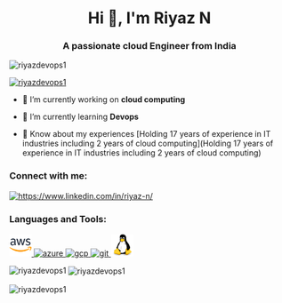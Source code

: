 <h1 align="center">Hi 👋, I'm Riyaz N</h1>
<h3 align="center">A passionate cloud Engineer from India</h3>

<p align="left"> <img src="https://komarev.com/ghpvc/?username=riyazdevops1&label=Profile%20views&color=0e75b6&style=flat" alt="riyazdevops1" /> </p>

<p align="left"> <a href="https://github.com/ryo-ma/github-profile-trophy"><img src="https://github-profile-trophy.vercel.app/?username=riyazdevops1" alt="riyazdevops1" /></a> </p>

- 🔭 I’m currently working on **cloud computing**

- 🌱 I’m currently learning **Devops**

- 📄 Know about my experiences [Holding 17 years of experience in IT industries including 2 years of cloud computing](Holding 17 years of experience in IT industries including 2 years of cloud computing)

<h3 align="left">Connect with me:</h3>
<p align="left">
<a href="https://linkedin.com/in/https://www.linkedin.com/in/riyaz-n/" target="blank"><img align="center" src="https://raw.githubusercontent.com/rahuldkjain/github-profile-readme-generator/master/src/images/icons/Social/linked-in-alt.svg" alt="https://www.linkedin.com/in/riyaz-n/" height="30" width="40" /></a>
</p>

<h3 align="left">Languages and Tools:</h3>
<p align="left"> <a href="https://aws.amazon.com" target="_blank" rel="noreferrer"> <img src="https://raw.githubusercontent.com/devicons/devicon/master/icons/amazonwebservices/amazonwebservices-original-wordmark.svg" alt="aws" width="40" height="40"/> </a> <a href="https://azure.microsoft.com/en-in/" target="_blank" rel="noreferrer"> <img src="https://www.vectorlogo.zone/logos/microsoft_azure/microsoft_azure-icon.svg" alt="azure" width="40" height="40"/> </a> <a href="https://cloud.google.com" target="_blank" rel="noreferrer"> <img src="https://www.vectorlogo.zone/logos/google_cloud/google_cloud-icon.svg" alt="gcp" width="40" height="40"/> </a> <a href="https://git-scm.com/" target="_blank" rel="noreferrer"> <img src="https://www.vectorlogo.zone/logos/git-scm/git-scm-icon.svg" alt="git" width="40" height="40"/> </a> <a href="https://www.linux.org/" target="_blank" rel="noreferrer"> <img src="https://raw.githubusercontent.com/devicons/devicon/master/icons/linux/linux-original.svg" alt="linux" width="40" height="40"/> </a> </p>

<p><img align="left" src="https://github-readme-stats.vercel.app/api/top-langs?username=riyazdevops1&show_icons=true&locale=en&layout=compact" alt="riyazdevops1" /></p>

<p>&nbsp;<img align="center" src="https://github-readme-stats.vercel.app/api?username=riyazdevops1&show_icons=true&locale=en" alt="riyazdevops1" /></p>

<p><img align="center" src="https://github-readme-streak-stats.herokuapp.com/?user=riyazdevops1&" alt="riyazdevops1" /></p>
